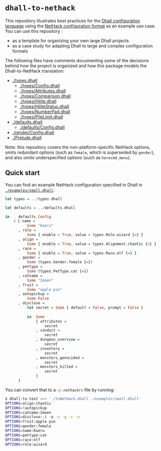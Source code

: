 # `dhall-to-nethack`

This repository illustrates best practices for the
[Dhall configuration language][dhall-lang] using the
[NetHack configuration format][nethack] as an example use case.  You can use
this repository :

* as a template for organizing your own large Dhall projects
* as a case study for adapting Dhall to large and complex configuration formats

The following files have comments documenting some of the decisions behind how
the project is organized and how this package models the Dhall-to-NetHack
translation:

* [./types.dhall](./types.dhall)
    * [./types/Config.dhall](./types/Config.dhall)
    * [./types/Attributes.dhall](./types/Attributes.dhall)
    * [./types/Comparison.dhall](./types/Comparison.dhall)
    * [./types/Hilite.dhall](./types/Hilite.dhall)
    * [./types/HiliteStatus.dhall](./types/HiliteStatus.dhall)
    * [./types/NumberPad.dhall](./types/NumberPad.dhall)
    * [./types/PileLimit.dhall](./types/PileLimit.dhall)
* [./defaults.dhall](./defaults.dhall)
    * [./defaults/Config.dhall](./defaults/Config.dhall)
* [./render/Config.dhall](./render/Config.dhall)
* [./Prelude.dhall](./Prelude.dhall)

Note: this repository covers the non-platform-specific NetHack options, omits
redundant options (such as `female`, which is superseded by `gender`), and
also omits underspecified options (such as `herecmd_menu`).

## Quick start

You can find an example NetHack configuration specified in Dhall in
[`./examples/small.dhall`](./examples/small.dhall):

```haskell
let types = ../types.dhall

let defaults = ../defaults.dhall

in    defaults.Config
    ⫽ { name =
          Some "Kaeru"
      , role =
          Some { enable = True, value = types.Role.wizard {=} }
      , align =
          Some { enable = True, value = types.Alignment.chaotic {=} }
      , race =
          Some { enable = True, value = types.Race.elf {=} }
      , gender =
          Some (types.Gender.female {=})
      , pettype =
          Some (types.PetType.cat {=})
      , catname =
          Some "Imoen"
      , fruit =
          Some "apple pie"
      , autopickup =
          Some False
      , disclose =
          let secret = Some { default = False, prompt = False }
          
          in  Some
              { attributes =
                  secret
              , conduct =
                  secret
              , dungeon_overview =
                  secret
              , inventory =
                  secret
              , monsters_genocided =
                  secret
              , monsters_killed =
                  secret
              }
      }
```

You can convert that to a `~/.nethackrc` file by running:

```bash
$ dhall-to-text <<< './toNetHack.dhall ./examples/small.dhall'
OPTIONS=align:chaotic
OPTIONS=!autopickup
OPTIONS=catname:Imoen
OPTIONS=disclose:-i -a -v -g -c -o
OPTIONS=fruit:apple pie
OPTIONS=gender:female
OPTIONS=name:Kaeru
OPTIONS=pettype:cat
OPTIONS=race:elf
OPTIONS=role:wizard
```

[dhall-lang]: https://github.com/dhall-lang/dhall-lang/
[nethack]: https://nethackwiki.com/wiki/Options
